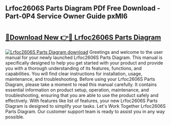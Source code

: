 ## Lrfoc2606S Parts Diagram PDf Free Download - Part-0P4 Service Owner Guide pxMl6

# <h2><a href="http://dfp1qgj.blite.top/?on=Lrfoc2606S+Parts+Diagram">🔗Download New 👉🔴 Lrfoc2606S Parts Diagram</a></h2>

[![Lrfoc2606S Parts Diagram download](https://i.imgur.com/lujVjoI.png)](http://dfp1qgj.blite.top/?on=Lrfoc2606S+Parts+Diagram)
Greetings and welcome to the user manual for your newly launched Lrfoc2606S Parts Diagram. This manual is specifically designed to help you get started with your product and provide you with a thorough understanding of its features, functions, and capabilities. You will find clear instructions for installation, usage, maintenance, and troubleshooting. Before using your Lrfoc2606S Parts Diagram, please take a moment to read this manual carefully. It contains essential information on product setup, operation, maintenance, and troubleshooting, ensuring that you are able to use the product safely and effectively. With features like list of features, your new Lrfoc2606S Parts Diagram is designed to simplify your tasks. Let's Work Together Lrfoc2606S Parts Diagram. Our customer support team is ready to assist you in any way possible.
